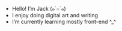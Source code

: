 - Hello! I’m Jack (๑´⌔`๑)
- I enjoy doing digital art and writing 
- I’m currently learning mostly front-end ^_^

<!---
cyphyne/cyphyne is a ✨ special ✨ repository because its `README.md` (this file) appears on your GitHub profile.
You can click the Preview link to take a look at your changes.
--->
